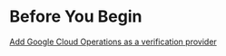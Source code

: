 # Before You Begin

[Add Google Cloud Operations as a verification provider](../../../platform/7_Connectors/connect-to-monitoring-and-logging-systems.md)
